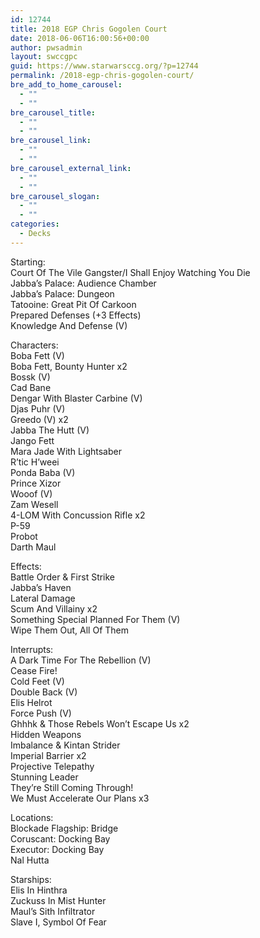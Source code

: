 ```yaml
---
id: 12744
title: 2018 EGP Chris Gogolen Court
date: 2018-06-06T16:00:56+00:00
author: pwsadmin
layout: swccgpc
guid: https://www.starwarsccg.org/?p=12744
permalink: /2018-egp-chris-gogolen-court/
bre_add_to_home_carousel:
  - ""
  - ""
bre_carousel_title:
  - ""
  - ""
bre_carousel_link:
  - ""
  - ""
bre_carousel_external_link:
  - ""
  - ""
bre_carousel_slogan:
  - ""
  - ""
categories:
  - Decks
---
```

Starting:  
Court Of The Vile Gangster/I Shall Enjoy Watching You Die  
Jabba’s Palace: Audience Chamber  
Jabba’s Palace: Dungeon  
Tatooine: Great Pit Of Carkoon  
Prepared Defenses (+3 Effects)  
Knowledge And Defense (V)

Characters:  
Boba Fett (V)  
Boba Fett, Bounty Hunter x2  
Bossk (V)  
Cad Bane  
Dengar With Blaster Carbine (V)  
Djas Puhr (V)  
Greedo (V) x2  
Jabba The Hutt (V)  
Jango Fett  
Mara Jade With Lightsaber  
R’tic H’weei  
Ponda Baba (V)  
Prince Xizor  
Wooof (V)  
Zam Wesell  
4-LOM With Concussion Rifle x2  
P-59  
Probot  
Darth Maul

Effects:  
Battle Order & First Strike  
Jabba’s Haven  
Lateral Damage  
Scum And Villainy x2  
Something Special Planned For Them (V)  
Wipe Them Out, All Of Them

Interrupts:  
A Dark Time For The Rebellion (V)  
Cease Fire!  
Cold Feet (V)  
Double Back (V)  
Elis Helrot  
Force Push (V)  
Ghhhk & Those Rebels Won’t Escape Us x2  
Hidden Weapons  
Imbalance & Kintan Strider  
Imperial Barrier x2  
Projective Telepathy  
Stunning Leader  
They’re Still Coming Through!  
We Must Accelerate Our Plans x3

Locations:  
Blockade Flagship: Bridge  
Coruscant: Docking Bay  
Executor: Docking Bay  
Nal Hutta

Starships:  
Elis In Hinthra  
Zuckuss In Mist Hunter  
Maul’s Sith Infiltrator  
Slave I, Symbol Of Fear